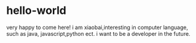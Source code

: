 # hello-world
very happy to come here!
i am xiaobai,interesting in computer language, such as java, javascript,python ect. 
i want to be a developer in the future.
